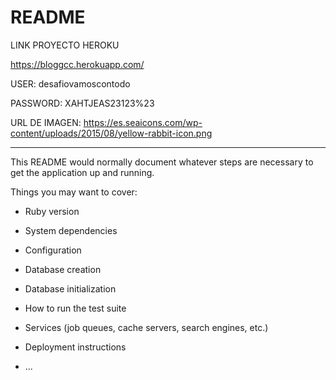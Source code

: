 # README

LINK PROYECTO HEROKU 

https://bloggcc.herokuapp.com/

USER: desafiovamoscontodo

PASSWORD:  XAHTJEAS23123%23 

URL DE IMAGEN: https://es.seaicons.com/wp-content/uploads/2015/08/yellow-rabbit-icon.png





----


This README would normally document whatever steps are necessary to get the
application up and running.

Things you may want to cover:

* Ruby version

* System dependencies

* Configuration

* Database creation

* Database initialization

* How to run the test suite

* Services (job queues, cache servers, search engines, etc.)

* Deployment instructions

* ...
